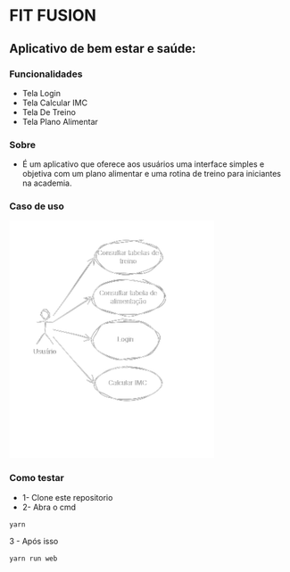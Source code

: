 # FIT FUSION

## Aplicativo de bem estar e saúde:

### Funcionalidades
- Tela Login
- Tela Calcular IMC
- Tela De Treino
- Tela Plano Alimentar
### Sobre
- É um aplicativo que oferece aos usuários uma interface simples e objetiva com um plano alimentar e uma rotina de treino para iniciantes na academia.

### Caso de uso

![caso de uso](diagrama.png)

### Como testar
- 1- Clone este repositorio
- 2- Abra o cmd 

```
yarn
```
3 - Após isso
```
yarn run web
```

